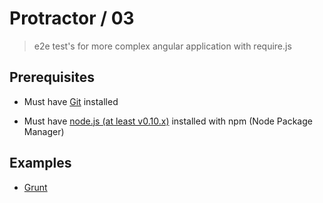 # Protractor / 03

> e2e test's for more complex angular application with require.js


## Prerequisites

* Must have [Git](http://git-scm.com/) installed

* Must have [node.js (at least v0.10.x)](http://nodejs.org/) installed with npm (Node Package Manager)


## Examples

* [Grunt](grunt)
